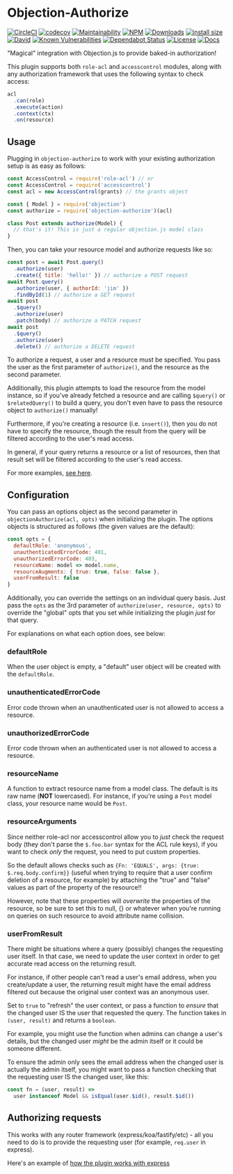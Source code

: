 # Objection-Authorize

[![CircleCI](https://img.shields.io/circleci/build/github/JaneJeon/objection-authorize)](https://circleci.com/gh/JaneJeon/objection-authorize) [![codecov](https://codecov.io/gh/JaneJeon/objection-authorize/branch/master/graph/badge.svg)](https://codecov.io/gh/JaneJeon/objection-authorize) [![Maintainability](https://api.codeclimate.com/v1/badges/78bae22810143ad84ef1/maintainability)](https://codeclimate.com/github/JaneJeon/objection-authorize/maintainability) [![NPM](https://img.shields.io/npm/v/objection-authorize)](https://www.npmjs.com/package/objection-authorize) [![Downloads](https://img.shields.io/npm/dt/objection-authorize)](https://www.npmjs.com/package/objection-authorize) [![install size](https://packagephobia.now.sh/badge?p=objection-authorize)](https://packagephobia.now.sh/result?p=objection-authorize) [![David](https://img.shields.io/david/JaneJeon/objection-authorize)](https://david-dm.org/JaneJeon/objection-authorize) [![Known Vulnerabilities](https://snyk.io//test/github/JaneJeon/objection-authorize/badge.svg?targetFile=package.json)](https://snyk.io//test/github/JaneJeon/objection-authorize?targetFile=package.json) [![Dependabot Status](https://api.dependabot.com/badges/status?host=github&repo=JaneJeon/objection-authorize)](https://dependabot.com) [![License](https://img.shields.io/npm/l/objection-authorize)](https://github.com/JaneJeon/objection-authorize/blob/master/LICENSE) [![Docs](https://img.shields.io/badge/docs-github-blue)](https://janejeon.github.io/objection-authorize)

"Magical" integration with Objection.js to provide baked-in authorization!

This plugin supports both `role-acl` and `accesscontrol` modules, along with any authorization framework that uses the following syntax to check access:

```js
acl
  .can(role)
  .execute(action)
  .context(ctx)
  .on(resource)
```

## Usage

Plugging in `objection-authorize` to work with your existing authorization setup is as easy as follows:

```js
const AccessControl = require('role-acl') // or
const AccessControl = require('accesscontrol')
const acl = new AccessControl(grants) // the grants object

const { Model } = require('objection')
const authorize = require('objection-authorize')(acl)

class Post extends authorize(Model) {
  // that's it! This is just a regular objection.js model class
}
```

Then, you can take your resource model and authorize requests like so:

```js
const post = await Post.query()
  .authorize(user)
  .create({ title: 'hello!' }) // authorize a POST request
await Post.query()
  .authorize(user, { authorId: 'jim' })
  .findById(1) // authorize a GET request
await post
  .$query()
  .authorize(user)
  .patch(body) // authorize a PATCH request
await post
  .$query()
  .authorize(user)
  .delete() // authorize a DELETE request
```

To authorize a request, a user and a resource must be specified. You pass the user as the first parameter of `authorize()`, and the resource as the second parameter.

Additionally, this plugin attempts to load the resource from the model instance, so if you've already fetched a resource and are calling `$query()` or `$relatedQuery()` to build a query, you don't even have to pass the resource object to `authorize()` manually!

Furthermore, if you're creating a resource (i.e. `insert()`), then you do not have to specify the resource, though the result from the query will be filtered according to the user's read access.

In general, if your query returns a resource or a list of resources, then that result set will be filtered according to the user's read access.

For more examples, [see here](https://github.com/JaneJeon/objection-authorize/blob/master/index.test.js).

## Configuration

You can pass an options object as the second parameter in `objectionAuthorize(acl, opts)` when initializing the plugin. The options objects is structured as follows (the given values are the default):

```js
const opts = {
  defaultRole: 'anonymous',
  unauthenticatedErrorCode: 401,
  unauthorizedErrorCode: 403,
  resourceName: model => model.name,
  resourceAugments: { true: true, false: false },
  userFromResult: false
}
```

Additionally, you can override the settings on an individual query basis. Just pass the `opts` as the 3rd parameter of `authorize(user, resource, opts)` to override the "global" opts that you set while initializing the plugin _just_ for that query.

For explanations on what each option does, see below:

### defaultRole

When the user object is empty, a "default" user object will be created with the `defaultRole`.

### unauthenticatedErrorCode

Error code thrown when an unauthenticated user is not allowed to access a resource.

### unauthorizedErrorCode

Error code thrown when an authenticated user is not allowed to access a resource.

### resourceName

A function to extract resource name from a model class. The default is its raw name (**NOT** lowercased). For instance, if you're using a `Post` model class, your resource name would be `Post`.

### resourceArguments

Since neither role-acl nor accesscontrol allow you to _just_ check the request body (they don't parse the `$.foo.bar` syntax for the ACL rule keys), if you want to check _only_ the request, you need to put custom properties.

So the default allows checks such as `{Fn: 'EQUALS', args: {true: $.req.body.confirm}}` (useful when trying to require that a user confirm deletion of a resource, for example) by attaching the "true" and "false" values as part of the property of the resource!!

However, note that these properties will _overwrite_ the properties of the resource, so be sure to set this to null, {} or whatever when you're running on queries on such resource to avoid attribute name collision.

### userFromResult

There might be situations where a query (possibly) changes the requesting user itself. In that case, we need to update the user context in order to get accurate read access on the returning result.

For instance, if other people can't read a user's email address, when you create/update a user, the returning result might have the email address filtered out because the original user context was an anonymous user.

Set to `true` to "refresh" the user context, or pass a function to _ensure_ that the changed user IS the user that requested the query. The function takes in `(user, result)` and returns a `boolean`.

For example, you might use the function when admins can change a user's details, but the changed user _might_ be the admin itself or it could be someone different.

To ensure the admin only sees the email address when the changed user is actually the admin itself, you might want to pass a function checking that the requesting user IS the changed user, like this:

```js
const fn = (user, result) =>
  user instanceof Model && isEqual(user.$id(), result.$id())
```

## Authorizing requests

This works with any router framework (express/koa/fastify/etc) - all you need to do is to provide the requesting user (for example, `req.user` in express).

Here's an example of [how the plugin works with express](https://github.com/JaneJeon/express-objection-starter/blob/master/routes/users.js)
